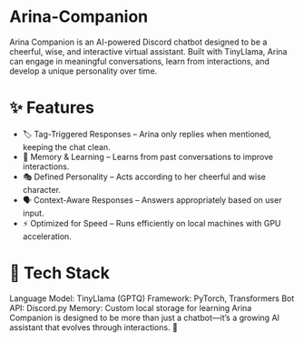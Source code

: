 # Arina-Companion
Arina Companion is an AI-powered Discord chatbot designed to be a cheerful, wise, and interactive virtual assistant. Built with TinyLlama, Arina can engage in meaningful conversations, learn from interactions, and develop a unique personality over time.

# ✨ Features
- 🏷 Tag-Triggered Responses – Arina only replies when mentioned, keeping the chat clean.
- 🧠 Memory & Learning – Learns from past conversations to improve interactions.
- 🎭 Defined Personality – Acts according to her cheerful and wise character.
- 🗣 Context-Aware Responses – Answers appropriately based on user input.
- ⚡ Optimized for Speed – Runs efficiently on local machines with GPU acceleration.

# 🔧 Tech Stack
Language Model: TinyLlama (GPTQ)
Framework: PyTorch, Transformers
Bot API: Discord.py
Memory: Custom local storage for learning
Arina Companion is designed to be more than just a chatbot—it’s a growing AI assistant that evolves through interactions. 🚀
